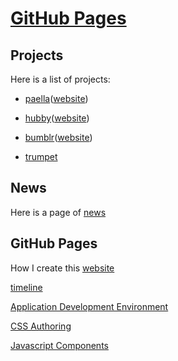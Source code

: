 # [GitHub Pages](#)


## Projects

Here is a list of projects:

- [paella](https://github.com/umeboshi2/paella)([website](paella))

- [hubby](https://github.com/umeboshi2/hubby)([website](hubby))

- [bumblr](https://github.com/umeboshi2/bumblr)([website](bumblr))

- [trumpet](https://github.com/umeboshi2/trumpet)


## News

Here is a page of [news](#pages/news)

## GitHub Pages

How I create this [website](#pages/github-pages)


[timeline](#pages/timeline)

[Application Development Environment](#pages/application-development-environment)

[CSS Authoring](#pages/css-authoring)

[Javascript Components](#pages/javascript-components)


